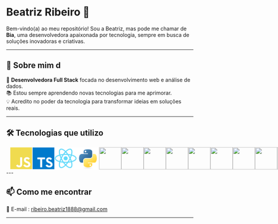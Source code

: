 # Beatriz Ribeiro 🦝
Bem-vindo(a) ao meu repositório! Sou a Beatriz, mas pode me chamar de **Bia**, uma desenvolvedora apaixonada por tecnologia, sempre em busca de soluções inovadoras e criativas.

---

## 🚀 **Sobre mim**  d
🎯 **Desenvolvedora Full Stack** focada no desenvolvimento web e análise de dados.  
📚 Estou sempre aprendendo novas tecnologias para me aprimorar.  
💡 Acredito no poder da tecnologia para transformar ideias em soluções reais.

---
## 🛠️ **Tecnologias que utilizo**  
<div style="display: flex; justify-content: space-between; align-items: center; width: 100%; padding: 0 10px;" align="center">
  <img align="center"  height="60" width="60" src="https://raw.githubusercontent.com/devicons/devicon/master/icons/javascript/javascript-plain.svg">
  <img align="center"  height="60" width="60" src="https://raw.githubusercontent.com/devicons/devicon/master/icons/typescript/typescript-plain.svg">
  <img align="center"  height="60" width="60" src="https://raw.githubusercontent.com/devicons/devicon/master/icons/react/react-original.svg">
  <img align="center" height="60"  width="60" src="https://raw.githubusercontent.com/devicons/devicon/master/icons/python/python-original.svg">
  <img align="center" height="60" width="60" src="https://cdn.jsdelivr.net/gh/devicons/devicon@latest/icons/nestjs/nestjs-original.svg" />
  <img align="center" height="60" width="60" src="https://cdn.jsdelivr.net/gh/devicons/devicon@latest/icons/angular/angular-original.svg" />
  <img align="center" height="60" width="60" src="https://cdn.jsdelivr.net/gh/devicons/devicon@latest/icons/ionic/ionic-original.svg" />
  <img align="center" height="60" width="60" src="https://cdn.jsdelivr.net/gh/devicons/devicon@latest/icons/php/php-original.svg" />
  <img align="center" height="60" width="60" src="https://cdn.jsdelivr.net/gh/devicons/devicon@latest/icons/wordpress/wordpress-original.svg" />
  <img align="center" height="60" width="60" src="https://cdn.jsdelivr.net/gh/devicons/devicon@latest/icons/microsoftsqlserver/microsoftsqlserver-plain-wordmark.svg" />
  <img align="center" height="60" width="60" src="https://cdn.jsdelivr.net/gh/devicons/devicon@latest/icons/firebase/firebase-original.svg" />
  <img align="center" height="60" width="60" src="https://cdn.jsdelivr.net/gh/devicons/devicon@latest/icons/nodejs/nodejs-plain-wordmark.svg" />
  <img align="center" height="60" width="60" src="https://cdn.jsdelivr.net/gh/devicons/devicon@latest/icons/illustrator/illustrator-plain.svg" />
</div>
---

## 📫 **Como me encontrar**  
  
📧 E-mail : ribeiro.beatriz1888@gmail.com


---
